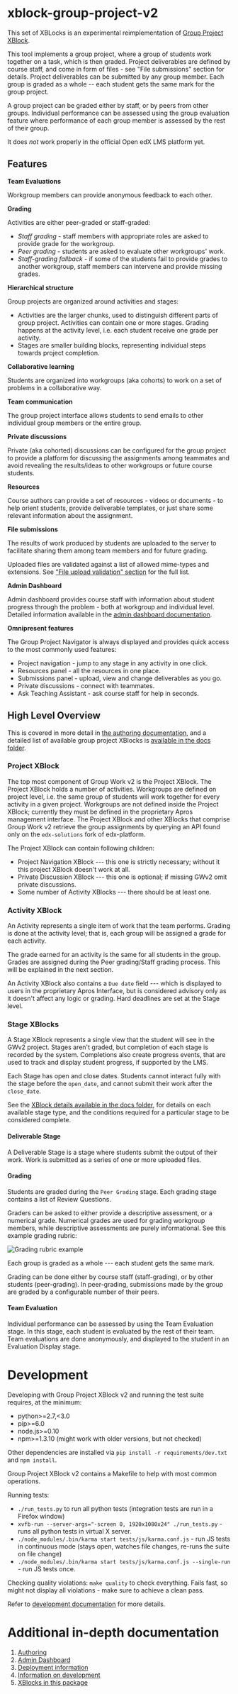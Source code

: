 # xblock-group-project-v2

This set of XBLocks is an experimental reimplementation of [Group Project XBlock](https://github.com/edx-solutions/xblock-group-project). 

This tool implements a group project, where a group of students work together on a task, which is then graded.
Project deliverables are defined by course staff, and come in form of files - see "File submissions" section for details.
Project deliverables can be submitted by any group member. Each group is graded as a whole -- each student gets the
same mark for the group project.

A group project can be graded either by staff, or by peers from other groups. Individual performance can be assessed
using the group evaluation feature where performance of each group member is assessed by the rest of their group. 

It does *not* work properly in the official Open edX LMS platform yet.


## Features

**Team Evaluations**
 
Workgroup members can provide anonymous feedback to each other.

**Grading**
 
Activities are either peer-graded or staff-graded:

* *Staff grading* - staff members with appropriate roles are asked to provide grade for the workgroup.
* *Peer grading* - students are asked to evaluate other workgroups' work.
* *Staff-grading fallback* - if some of the students fail to provide grades to another workgroup, staff members can 
  intervene and provide missing grades.

**Hierarchical structure**
 
Group projects are organized around activities and stages: 

* Activities are the larger chunks, used to distinguish different parts of group project. Activities can contain one
  or more stages. Grading happens at the activity level, i.e. each student receive one grade per activity.
* Stages are smaller building blocks, representing individual steps towards project completion.

**Collaborative learning** 

Students are organized into workgroups (aka cohorts) to work on a set of problems in a collaborative way.

**Team communication**
 
The group project interface allows students to send emails to other individual group members or the entire group.

**Private discussions** 

Private (aka cohorted) discussions can be configured for the group project to provide a platform for discussing the 
assignments among teammates and avoid revealing the results/ideas to other workgroups or future course students.

**Resources**

Course authors can provide a set of resources - videos or documents - to help orient students, provide deliverable 
templates, or just share some relevant information about the assignment.

**File submissions**

The results of work produced by students are uploaded to the server to facilitate sharing them among team members
and for future grading.

Uploaded files are validated against a list of allowed mime-types and extensions.
See ["File upload validation" section][file-upload-validation] for the full list.

[file-upload-validation]: docs/development.md#file-upload-validation]

**Admin Dashboard**

Admin dashboard provides course staff with information about student progress through the problem - both at workgroup
and individual level. Detailed information available in the [admin dashboard documentation](/docs/admin_dashboard.md). 
      
**Omnipresent features**

The Group Project Navigator is always displayed and provides quick access to the most commonly used features:

* Project navigation - jump to any stage in any activity in one click.
* Resources panel - all the resources in one place.
* Submissions panel - upload, view and change deliverables as you go.
* Private discussions - connect with teammates.
* Ask Teaching Assistant - ask course staff for help in seconds.

## High Level Overview

This is covered in more detail in [the authoring documentation](/docs/authoring.md), and a detailed list of available
group project XBlocks is [available in the docs folder](/docs/XBlocks.md).

### Project XBlock 

The top most component of Group Work v2 is the Project XBlock. The Project XBlock holds a number of activities. 
Workgroups are defined on project level, i.e. the same group of students will work together for every activity in 
a given project. Workgroups are not defined inside the Project XBlock; currently they must be defined in the 
proprietary Apros management interface. The Project XBlock and other XBlocks that comprise Group Work v2 retrieve
the group assignments by querying an API found only on the `edx-solutions` fork of edx-platform.

The Project XBlock can contain following children:  

* Project Navigation XBlock --- this one is strictly necessary; without it this project XBlock doesn't work at all.  
* Private Discussion XBlock --- this one is optional; if missing GWv2 omit private discussions. 
* Some number of Activity XBlocks --- there should be at least one.   

### Activity XBlock 

An Activity represents a single item of work that the team performs. Grading is done at the activity level; that is,
each group will be assigned a grade for each activity.

The grade earned for an activity is the same for all students in the group. Grades are assigned during the Peer
grading/Staff grading process. This will be explained in the next section. 

An Activity XBlock also contains a `Due date` field --- which is displayed to users in the proprietary 
Apros Interface, but is considered advisory only as it doesn't affect any logic or grading. Hard deadlines are set at
the Stage level. 


### Stage XBlocks

A Stage XBlock represents a single view that the student will see in the GWv2 project. Stages aren't graded, but
completion of each stage is recorded by the system. Completions also create progress events, that are used to track and
display student progress, if supported by the LMS. 

Each Stage has open and close dates. Students cannot interact fully with the stage before the `open_date`, and cannot
submit their work after the `close_date`. 

See the [XBlock details available in the docs folder](/docs/XBlocks.md), for details on each available stage type, and
the conditions required for a particular stage to be considered complete.

#### Deliverable Stage

A Deliverable Stage is a stage where students submit the output of their work. Work is submitted as a series of
one or more uploaded files.

#### Grading 

Students are graded during the `Peer Grading` stage. Each grading stage contains a list of Review Questions. 

Graders can be asked to either provide a descriptive assessment, or a numerical grade. Numerical grades are used for 
grading workgroup members, while descriptive assessments are purely informational. See this example grading rubric:  

![Grading rubric example](/docs/images/stage_components/review_questions.png)
 
Each group is graded as a whole --- each student gets the same mark. 
 
Grading can be done either by course staff (staff-grading), or by other students (peer-grading). 
In peer-grading, submissions made by the group are graded by a configurable number of their peers. 

#### Team Evaluation 

Individual performance can be assessed by using the Team Evaluation stage. In this stage, each student
is evaluated by the rest of their team. Team evaluations are done anonymously, and displayed to the student
in an Evaluation Display stage. 

# Development

Developing with Group Project XBlock v2 and running the test suite requires, at the minimum:

* python>=2.7,<3.0
* pip>=6.0
* node.js>=0.10
* npm>=1.3.10 (might work with older versions, but not checked)

Other dependencies are installed via `pip install -r requirements/dev.txt` and `npm install`.

Group Project XBlock v2 contains a Makefile to help with most common operations.

Running tests:

* `./run_tests.py` to run all python tests (integration tests are run in a Firefox window)
* `xvfb-run --server-args="-screen 0, 1920x1080x24" ./run_tests.py` - runs all python tests in virtual X server.
* `./node_modules/.bin/karma start tests/js/karma.conf.js` - run JS tests in continuous mode (stays open, 
    watches file changes, re-runs the suite on file change)
* `./node_modules/.bin/karma start tests/js/karma.conf.js --single-run` - run JS tests once.
    
Checking quality violations: `make quality` to check everything. Fails fast, so might not display all violations - make
sure to achieve a clean pass.

Refer to [development documentation][dev-docs] for more details.

# Additional in-depth documentation

1. [Authoring][authoring]
2. [Admin Dashboard][admin-dashboard]
3. [Deployment information][deployment]
4. [Information on development][dev-docs]
5. [XBlocks in this package][xblocks-docs]

[authoring]: /docs/authoring.md
[admin-dashboard]: /docs/admin-dashboard.md
[deployment]: /docs/deployment.md
[dev-docs]: /docs/development.md
[xblocks-docs]: /docs/XBlocks.md
